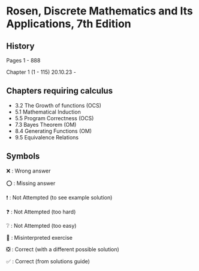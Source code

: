 # Rosen, Discrete Mathematics and Its Applications, 7th Edition

## History

Pages 1 - 888

Chapter 1 (1 - 115)
  20.10.23 -

## Chapters requiring calculus

- 3.2 The Growth of functions (OCS)
- 5.1 Mathematical Induction
- 5.5 Program Correctness (OCS)
- 7.3 Bayes Theorem (OM)
- 8.4 Generating Functions (OM)
- 9.5 Equivalence Relations

## Symbols

❌
: Wrong answer

⭕
: Missing answer

❗
: Not Attempted (to see example solution)

❓
: Not Attempted (too hard)

❔
: Not Attempted (too easy)

🚫
: Misinterpreted exercise

❎
: Correct (with a different possible solution)

✅
: Correct (from solutions guide)

